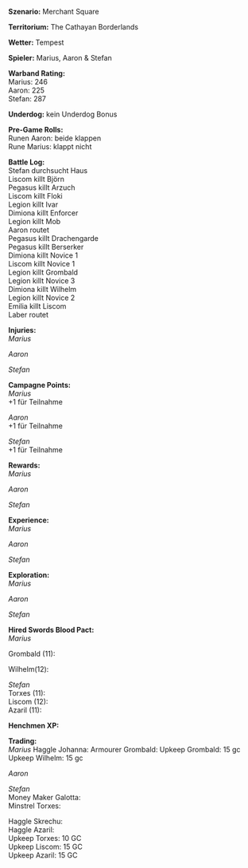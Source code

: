 **Szenario:** Merchant Square  

**Territorium:** The Cathayan Borderlands  

**Wetter:**  Tempest  

**Spieler:** Marius, Aaron & Stefan

**Warband Rating:**  
Marius: 246  
Aaron: 225  
Stefan: 287       

**Underdog:** kein Underdog Bonus   

**Pre-Game Rolls:**  
Runen Aaron: beide klappen  
Rune Marius: klappt nicht  

**Battle Log:**  
Stefan durchsucht Haus  
Liscom killt Björn  
Pegasus killt Arzuch  
Liscom killt Floki  
Legion killt Ivar  
Dimiona killt Enforcer  
Legion killt Mob  
Aaron routet  
Pegasus killt Drachengarde  
Pegasus killt Berserker  
Dimiona killt Novice 1  
Liscom killt Novice 1  
Legion killt Grombald  
Legion killt Novice 3  
Dimiona killt Wilhelm  
Legion killt Novice 2  
Emilia killt Liscom  
Laber routet  

**Injuries:**  
*Marius*  

*Aaron*  

*Stefan*  

**Campagne Points:**  
*Marius*  
+1 für Teilnahme  

*Aaron*  
+1 für Teilnahme  

*Stefan*  
+1 für Teilnahme  

**Rewards:**  
*Marius*   

*Aaron*   

*Stefan*   

**Experience:**  
*Marius*   

*Aaron*   

*Stefan*   

**Exploration:**  
*Marius* 

*Aaron*  

*Stefan*  

**Hired Swords Blood Pact:**  
*Marius*   

Grombald (11): 

Wilhelm(12):  

*Stefan*  
Torxes (11):  
Liscom (12):  
Azaril (11):  

**Henchmen XP:**  

**Trading:**  
*Marius* 
Haggle Johanna: 
Armourer Grombald: 
Upkeep Grombald: 15 gc
Upkeep Wilhelm: 15 gc 


*Aaron*  

*Stefan*   
Money Maker Galotta:  
Minstrel Torxes:   

Haggle Skrechu:   
Haggle Azaril:   
Upkeep Torxes: 10 GC  
Upkeep Liscom: 15 GC  
Upkeep Azaril: 15 GC  
